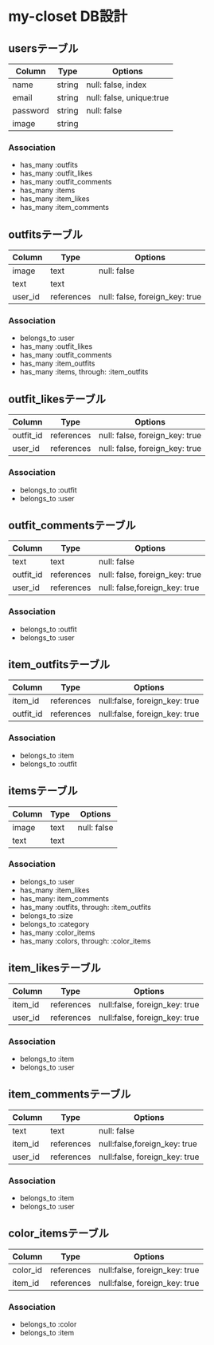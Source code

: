 # my-closet DB設計

## usersテーブル
|Column|Type|Options|
|------|----|-------|
|name|string|null: false, index|
|email|string|null: false, unique:true|
|password|string|null: false|
|image|string||
### Association
- has_many :outfits
- has_many :outfit_likes
- has_many :outfit_comments
- has_many :items
- has_many :item_likes
- has_many :item_comments

## outfitsテーブル
|Column|Type|Options|
|------|----|-------|
|image|text|null: false|
|text|text||
|user_id|references|null: false, foreign_key: true|
### Association
- belongs_to :user
- has_many :outfit_likes
- has_many :outfit_comments
- has_many :item_outfits
- has_many :items, through: :item_outfits

## outfit_likesテーブル
|Column|Type|Options|
|------|----|-------|
|outfit_id|references|null: false, foreign_key: true|
|user_id|references|null: false, foreign_key: true|
### Association
- belongs_to :outfit
- belongs_to :user

## outfit_commentsテーブル
|Column|Type|Options|
|------|----|-------|
|text|text|null: false|
|outfit_id|references|null: false, foreign_key: true|
|user_id|references|null: false,foreign_key: true|
### Association
- belongs_to :outfit
- belongs_to :user

## item_outfitsテーブル
|Column|Type|Options|
|------|----|-------|
|item_id|references|null:false, foreign_key: true|
|outfit_id|references|null:false, foreign_key: true|
### Association
- belongs_to :item
- belongs_to :outfit 

## itemsテーブル
|Column|Type|Options|
|------|----|-------|
|image|text|null: false|
|text|text||
### Association
- belongs_to :user
- has_many :item_likes
- has_many: item_comments
- has_many :outfits, through: :item_outfits
- belongs_to :size
- belongs_to :category
- has_many :color_items
- has_many :colors, through: :color_items

## item_likesテーブル
|Column|Type|Options|
|------|----|-------|
|item_id|references|null:false, foreign_key: true|
|user_id|references|null:false, foreign_key: true|
### Association
- belongs_to :item
- belongs_to :user

## item_commentsテーブル
|Column|Type|Options|
|------|----|-------|
|text|text|null: false|
|item_id|references|null:false,foreign_key: true|
|user_id|references|null:false, foreign_key: true|
### Association
- belongs_to :item
- belongs_to :user

## color_itemsテーブル
|Column|Type|Options|
|------|----|-------|
|color_id|references|null:false, foreign_key: true|
|item_id|references|null:false, foreign_key: true|
### Association
- belongs_to :color
- belongs_to :item
